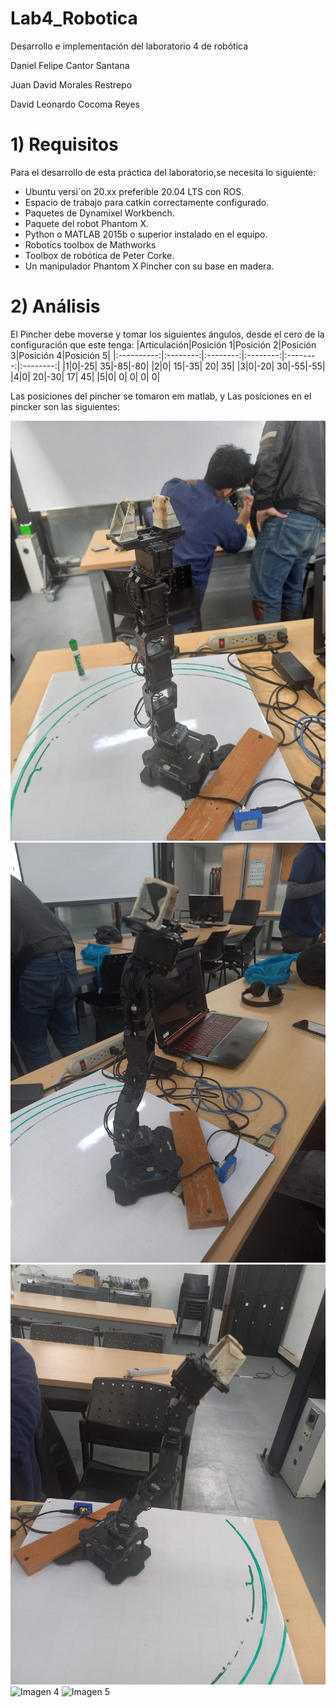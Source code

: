 # Lab4_Robotica
Desarrollo e implementación del laboratorio 4 de robótica


Daniel Felipe Cantor Santana

Juan David Morales Restrepo

David Leonardo Cocoma Reyes

# 1) Requisitos
Para el desarrollo de esta práctica del laboratorio,se necesita lo siguiente:
  - Ubuntu versi´on 20.xx preferible 20.04 LTS con ROS.
  - Espacio de trabajo para catkin correctamente configurado.
  - Paquetes de Dynamixel Workbench. 
  - Paquete del robot Phantom X.
  - Python o MATLAB 2015b o superior instalado en el equipo.
  - Robotics toolbox de Mathworks
  - Toolbox de robótica de Peter Corke.
  - Un manipulador Phantom X Pincher con su base en madera.


# 2) Análisis

El Pincher debe moverse y tomar los siguientes ángulos, desde el cero de la configuración que este tenga:
|Articulación|Posición 1|Posición 2|Posición 3|Posición 4|Posición 5|
|:----------:|:--------:|:--------:|:--------:|:--------:|:--------:|
|1|0|-25| 35|-85|-80|
|2|0| 15|-35| 20| 35|
|3|0|-20| 30|-55|-55|
|4|0| 20|-30| 17| 45|
|5|0|  0|  0|  0|  0|

Las posiciones del pincher se tomaron em matlab, y 
Las posiciones en el pincker son las siguientes:

![Imagen 1](https://github.com/Robotica-2022-I/Lab4_Robotica/blob/main/Imagenes/Posicion1.jpeg) 
![Imagen 2](https://github.com/Robotica-2022-I/Lab4_Robotica/blob/main/Imagenes/Posicion2.jpeg)
![Imagen 3](https://github.com/Robotica-2022-I/Lab4_Robotica/blob/main/Imagenes/Posicion3.jpeg)
![Imagen 4](https://github.com/Robotica-2022-I/Lab4_Robotica/blob/main/Imagenes/Posición4.jpeg)
![Imagen 5](https://github.com/Robotica-2022-I/Lab4_Robotica/blob/main/Imagenes/posición5.jpeg)



